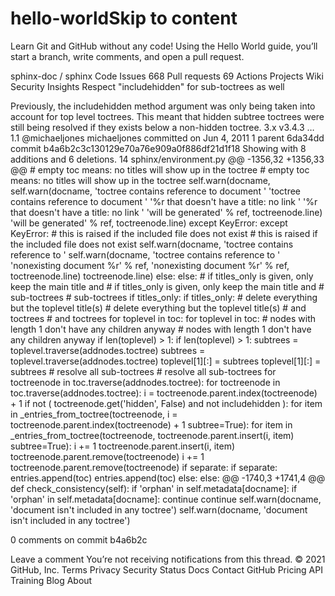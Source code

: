 # hello-worldSkip to content
Learn Git and GitHub without any code!
Using the Hello World guide, you’ll start a branch, write comments, and open a pull request.


sphinx-doc
/
sphinx
Code
Issues
668
Pull requests
69
Actions
Projects
Wiki
Security
Insights
Respect "includehidden" for sub-toctrees as well

Previously, the includehidden method argument was only being taken into account
for top level toctrees. This meant that hidden subtree toctrees were still
being resolved if they exists below a non-hidden toctree.
 3.x  v3.4.3 
…
 1.1
@michaeljones
michaeljones committed on Jun 4, 2011
1 parent 6da34dd commit b4a6b2c3c130129e70a76e909a0f886df21d1f18
Showing  with 8 additions and 6 deletions.
 14  sphinx/environment.py 
@@ -1356,32 +1356,33 @@
                        # empty toc means: no titles will show up in the toctree	                        # empty toc means: no titles will show up in the toctree
                        self.warn(docname,	                        self.warn(docname,
                                  'toctree contains reference to document '	                                  'toctree contains reference to document '
                                  '%r that doesn\'t have a title: no link '	                                  '%r that doesn\'t have a title: no link '
                                  'will be generated' % ref, toctreenode.line)	                                  'will be generated' % ref, toctreenode.line)
                except KeyError:	                except KeyError:
                    # this is raised if the included file does not exist	                    # this is raised if the included file does not exist
                    self.warn(docname, 'toctree contains reference to '	                    self.warn(docname, 'toctree contains reference to '
                              'nonexisting document %r' % ref,	                              'nonexisting document %r' % ref,
                              toctreenode.line)	                              toctreenode.line)
                else:	                else:
                    # if titles_only is given, only keep the main title and	                    # if titles_only is given, only keep the main title and
                    # sub-toctrees	                    # sub-toctrees
                    if titles_only:	                    if titles_only:
                        # delete everything but the toplevel title(s)	                        # delete everything but the toplevel title(s)
                        # and toctrees	                        # and toctrees
                        for toplevel in toc:	                        for toplevel in toc:
                            # nodes with length 1 don't have any children anyway	                            # nodes with length 1 don't have any children anyway
                            if len(toplevel) > 1:	                            if len(toplevel) > 1:
                                subtrees = toplevel.traverse(addnodes.toctree)	                                subtrees = toplevel.traverse(addnodes.toctree)
                                toplevel[1][:] = subtrees	                                toplevel[1][:] = subtrees
                    # resolve all sub-toctrees	                    # resolve all sub-toctrees
                    for toctreenode in toc.traverse(addnodes.toctree):	                    for toctreenode in toc.traverse(addnodes.toctree):
                        i = toctreenode.parent.index(toctreenode) + 1	                        if not ( toctreenode.get('hidden', False) and not includehidden ):
                        for item in _entries_from_toctree(toctreenode,	                            i = toctreenode.parent.index(toctreenode) + 1
                                                          subtree=True):	                            for item in _entries_from_toctree(toctreenode,
                            toctreenode.parent.insert(i, item)	                                                              subtree=True):
                            i += 1	                                toctreenode.parent.insert(i, item)
                        toctreenode.parent.remove(toctreenode)	                                i += 1
                            toctreenode.parent.remove(toctreenode)
                    if separate:	                    if separate:
                        entries.append(toc)	                        entries.append(toc)
                    else:	                    else:
@@ -1740,3 +1741,4 @@ def check_consistency(self):
                if 'orphan' in self.metadata[docname]:	                if 'orphan' in self.metadata[docname]:
                    continue	                    continue
                self.warn(docname, 'document isn\'t included in any toctree')	                self.warn(docname, 'document isn\'t included in any toctree')

0 comments on commit b4a6b2c

Leave a comment
 You’re not receiving notifications from this thread.
© 2021 GitHub, Inc.
Terms
Privacy
Security
Status
Docs
Contact GitHub
Pricing
API
Training
Blog
About

